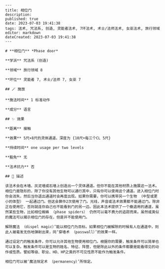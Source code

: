 
    ---
    title: 相位门
    description: 
    published: true
    date: 2023-07-03 19:41:38
    tags: 法术, 咒法系, 创造, 灵能者法术, 7环法术, 术士/法师法术, 女巫法术, 旅行领域
    editor: markdown
    dateCreated: 2023-07-03 19:41:38
    ---

    # **相位门** *Phase door*

    **学派** 咒法系 (创造) 

    **领域** 旅行领域 8

    **环位** 灵能者 7, 术士/法师 7, 女巫 7

    ## 🪄 施放

    **施法时间** 1 标准动作

    **成分** 语言

    ## ✨ 效果  

    **距离** 接触 

    **效果** 5尺×8尺的灵体通道，深度为 {10尺+每三个CL 5尺} 

    **持续时间** one usage per two levels 

    **豁免** 无

    **法术抗力** 否

    ## 📖 描述

    该法术会在木墙、灰泥墙或石墙上创造出一个灵体通道。但你不能在其他材质上施展这一法术。相位门是隐形的，除了你没有其他生物可以通行其中，只有你可以使用这个通道。进入相位门时你会消失，然后当你退出通道时会再度出现。如果你需要，你可以携带另一个生物 （中型或更小的体型） 一起通过门。但这会算作2次使用了门。光线，声音或法术效果都不能通过门。除非正在使用它，否则就连你自己也不能看到门的另一边。因此本法术提供了一个撤退用的通道，虽然某些生物，比如相位蜘蛛 （phase spiders） 仍然可以毫不费力的追踪而来。虽然或类似的魔法可以揭示相位门的存在，但是并不能使用门。

    解除魔法 （dispel magic）’能以相位门为目标。如果相位门被解除的时候有人在通道中，则此人被毫发无伤地弹射出来，同‘穿墙术 （passwall）’的效果一样。

    通过设定门的触发条件，你可以允许其他生物使用相位门。根据你的需要，触发条件可以简单也可以复杂。触发条件可以是生物的姓名、特征、阵营，但是除此以外的条件都要是能看得见的动作或性质。譬如等级、职业、HD、HP之类的不可见性质不能作为触发条件。

    相位门可以被‘魔法恒定术 （permanency）’所恒定。
    